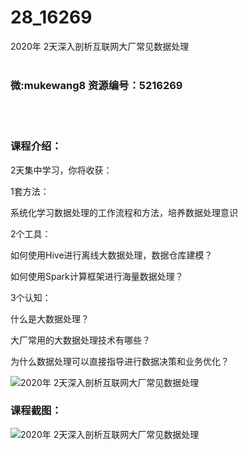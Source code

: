 # 28_16269
2020年 2天深入剖析互联网大厂常见数据处理
<br/></br>
<h3>微:mukewang8 资源编号：5216269</h3>
<br/></br>
<h3>课程介绍：</h3>
<p>2天集中学习，你将收获：</p>
<p>1套方法：</p>
<p>系统化学习<a title="查看与 数据处理 相关的文章" target="_blank">数据处理</a>的工作流程和方法，培养数据处理意识</p>
<p>2个工具：</p>
<p>如何使用Hive进行离线大数据处理，数据仓库建模？</p>
<p>如何使用Spark计算框架进行海量数据处理？</p>
<p>3个认知：</p>
<p>什么是大数据处理？</p>
<p>大厂常用的大数据处理技术有哪些？</p>
<p>为什么数据处理可以直接指导进行数据决策和业务优化？</p>
<p><img src="https://www.ko996.com/wp-content/uploads/img/2020/11/1-68-300x194.png" alt="2020年 2天深入剖析互联网大厂常见数据处理"></p>
<div class="info-desc">
<h3>课程截图：</h3>
<p><img src="https://www.ko996.com/wp-content/uploads/img/2020/11/2-67.png" alt="2020年 2天深入剖析互联网大厂常见数据处理"></p>


			
</div>
